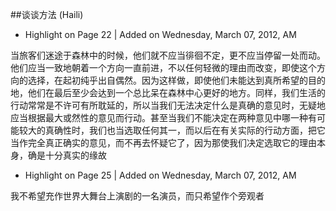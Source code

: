 ##谈谈方法 (Haili)


- Highlight on Page 22 | Added on Wednesday, March 07, 2012, AM

当旅客们迷途于森林中的时候，他们就不应当徘徊不定，更不应当停留一处而动。他们应当一致地朝着一个方向一直前进，不以任何轻微的理由而改变，即使这个方向的选择，在起初纯乎出自偶然。因为这样做，即使他们未能达到真所希望的目的地，他们在最后至少会达到一个总比呆在森林中心更好的地方。同样，我们生活的行动常常是不许可有所耽延的，所以当我们无法决定什么是真确的意见时，无疑地应当根据最大或然性的意见而行动。甚至当我们不能决定在两种意见中哪一种有可能较大的真确性时，我们也当选取任何其一，而以后在有关实际的行动方面，把它当作完全真正确实的意见，而不再去怀疑它了，因为那使我们决定选取它的理由本身，确是十分真实的缘故



- Highlight on Page 25 | Added on Wednesday, March 07, 2012, AM

我不希望充作世界大舞台上演剧的一名演员，而只希望作个旁观者


